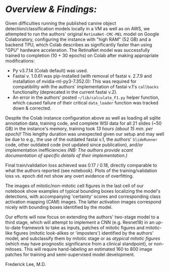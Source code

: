 # _Overview & Findings:_  

Given difficulties running the published canine object detection/classification models locally in a VM as well as on AWS, we attempted to run the authors' original `RetinaNet-CMC-MEL` model on Google Colaboratory, configuring the instance with "high RAM" (52 GB) and a backend TPU, which Colab describes as significantly faster than using "GPU" hardware acceleration. The RetinaNet model was successfully trained to completion (10 + 30 epochs) on Colab after making appropriate modifications:
*  Py v3.7.14 (Colab default) was used.
*  Fastai v. 1.0.61 was pip-installed (with removal of fastai v. 2.7.9 and installation of nvidia-ml-py3-7.352.0): This was required for compatibility with the authors' implementation of fastai v.1's `callbacks` functionality (deprecated in the current fastai v.2).
*  An error in the authors' posted `~/lib/calculate_F1.py` helper function, which caused failure of their critical `data_loader` function was tracked down & corrected.

Despite the Colab instance configuration above as well as loading all sqlite annotation data, training code, and complete WSI data for all 21 slides (~50 GB) in the instance's memory, training took _13 hours (about 15 min. per epoch)!_  This lengthy duration was unexpected given our setup and may well be due to e.g., the use of the outdated fastai v.1, the authors' `SlideRunner` code, other outdated code (not updated since publication), and/or implementation inefficiencies _(NB: The authors provide scant documentation of specific details of their implementation.)_

Final train/validation loss achieved was 0.17 / 0.18, directly comparable to what the authors reported (see notebook). Plots of the training/validation loss vs. epoch did not show any overt evidence of overfitting.

The images of mitotic/non-mitotic cell figures in the last cell of our notebook show examples of typical bounding boxes localizing the model's detections, with accompanying 'certainty' scores and corresponding class activation mapping (CAM) images. The latter activation images correspond nicely with bounding boxes identified by the model.

Our efforts will now focus on extending the authors' two-stage model to a third stage, which will attempt to implement a CNN (e.g. Resnet18) in an up-to-date framework to take as inputs, patches of mitotic figures and mitotic-like figures (mitotic look-alikes or 'imposters') identified by the authors' model, and subclassify them by mitotic stage or as _atypical mitotic figures_ (which may have prognostic significance from a clinical standpoint), or non-mitoses. This will require hand-labeling an estimated 160 to 800 image patches for training and semi-supervised model development.

Frederick Lee, M.D.

